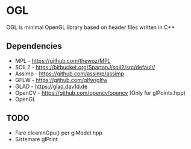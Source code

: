 # OGL

OGL is minimal OpenGL library based on header files written in C++

## Dependencies

* MPL       - https://github.com/thewoz/MPL
* SOIL2 - https://bitbucket.org/SpartanJ/soil2/src/default/
* Assimp - https://github.com/assimp/assimp
* GFLW - https://github.com/glfw/glfw
* GLAD - https://glad.dav1d.de
* OpenCV - https://github.com/opencv/opencv (Only for glPoints.hpp)
* OpenGL

## TODO
* Fare cleanInGpu() per glModel.hpp
* Sistemare glPrint 


